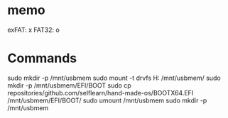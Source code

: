 # memo

exFAT: x
FAT32: o

# Commands

sudo mkdir -p /mnt/usbmem
sudo mount -t drvfs H: /mnt/usbmem/
sudo mkdir -p /mnt/usbmem/EFI/BOOT
sudo cp repositories/github.com/selflearn/hand-made-os/BOOTX64.EFI /mnt/usbmem/EFI/BOOT/
sudo umount /mnt/usbmem
sudo mkdir -p /mnt/usbmem
